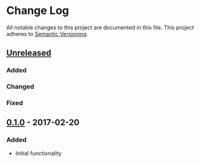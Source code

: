# Change Log
All notable changes to this project are documented in this file.
This project adheres to [Semantic Versioning](http://semver.org/).

## [Unreleased](https://github.com/orca-services/cakephp-data-validation-testing/compare/0.1.0...master)
### Added

### Changed

### Fixed

## [0.1.0](https://github.com/orca-services/cakephp-data-validation-testing/releases/tag/0.1.0) - 2017-02-20
### Added
- Initial functionality

